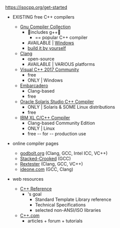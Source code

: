 https://isocpp.org/get-started

* EXISTING free C++ compilers
  * [Gnu Compiler Collection](https://gcc.gnu.org/)
    * 👀includes g++👀
      * == popular C++ compiler
    * AVAILABLE | [Windows](https://nuwen.net/mingw.html)
    * [build it by yourself](https://gcc.gnu.org/install/)
  * [Clang](https://clang.llvm.org/get_started.html)
    * open-source
    * AVAILABLE | VARIOUS platforms
  * [Visual C++ 2017 Community](https://visualstudio.microsoft.com/es/vs/features/cplusplus/)
    * free
    * ONLY | Windows
  * [Embarcadero](https://www.embarcadero.com/free-tools/ccompiler)
    * Clang-based
    * free
  * [Oracle Solaris Studio C++ Compiler](http://www.oracle.com/technetwork/server-storage/solarisstudio/overview/index.html)
    * ONLY | Solaris & SOME Linux distributions
    * free
  * [IBM XL C/C++ Compiler](https://www.ibm.com/products)
    * Clang-based Community Edition
    * ONLY | Linux
    * free -- for -- production use

* online compiler pages
  * [godbolt.org](https://godbolt.org/) (Clang, GCC, Intel ICC, VC++)
  * [Stacked-Crooked](https://coliru.stacked-crooked.com/) (GCC)
  * [Rextester](https://rextester.com/runcode) (Clang, GCC, VC++)
  * [ideone.com](https://ideone.com/) (GCC, Clang)

* web resources
  * [C++ Reference](https://en.cppreference.com/index.html)
    * 's goal
      * Standard Template Library reference
      * Technical Specifications
      * selected non-ANSI/ISO libraries
  * [C++.com](https://cplusplus.com/)
    * articles + forum + tutorials